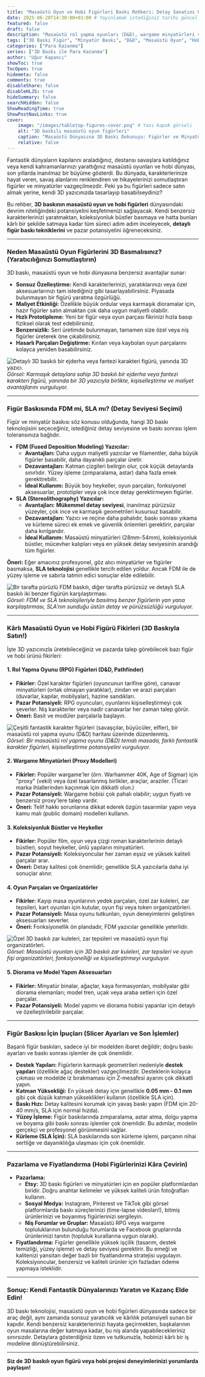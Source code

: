 ```yaml
---
title: "Masaüstü Oyun ve Hobi Figürleri Baskı Rehberi: Detay Sanatını Keşfedin ve Satın"
date: 2025-06-28T14:30:00+03:00 # Yayınlamak istediğiniz tarihi güncelleyebilirsiniz
featured: false
draft: false
description: "Masaüstü rol yapma oyunları (D&D), wargame minyatürleri ve koleksiyonluk figürler için 3D baskının potansiyelini keşfedin. Detaylı figür baskı ipuçları, pazar potansiyeli ve kârlı ürün fikirleri bu rehberde."
tags: ["3D Baskı Figür", "Minyatür Baskı", "D&D", "Masaüstü Oyun", "Hobi Baskı", "SLA Baskı", "Detaylı Baskı", "Niş Pazarlar", "Girişimcilik"]
categories: ["Para Kazanma"]
series: ["3D Baskı ile Para Kazanma"]
author: "Uğur Kapancı"
showToc: true
TocOpen: true
hidemeta: false
comments: true
disableShare: false
disableHLJS: true
hideSummary: false
searchHidden: false
ShowReadingTime: true
ShowPostNavLinks: true
cover:
    image: "/images/tabletop-figures-cover.png" # Yazı kapak görseli
    alt: "3D baskılı masaüstü oyun figürleri"
    caption: "Masaüstü Dünyasına 3D Baskı Dokunuşu: Figürler ve Minyatürler"
    relative: false
---
```


Fantastik dünyaların kapılarını araladığınız, destansı savaşlara katıldığınız veya kendi kahramanlarınızı yarattığınız masaüstü oyunları ve hobi dünyası, son yıllarda inanılmaz bir büyüme gösterdi. Bu dünyada, karakterlerinize hayat veren, savaş alanlarını renklendiren ve hikayelerinizi somutlaştıran figürler ve minyatürler vazgeçilmezdir. Peki ya bu figürleri sadece satın almak yerine, kendi 3D yazıcınızda tasarlayıp basabilseydiniz?

Bu rehber, **3D baskının masaüstü oyun ve hobi figürleri** dünyasındaki devrim niteliğindeki potansiyelini keşfetmenizi sağlayacak. Kendi benzersiz karakterlerinizi yaratmaktan, koleksiyonluk büstler basmaya ve hatta bunları kârlı bir şekilde satmaya kadar tüm süreci adım adım inceleyecek, **detaylı figür baskı tekniklerini** ve pazar potansiyelini öğreneceksiniz.

---

### **Neden Masaüstü Oyun Figürlerini 3D Basmalısınız? (Yaratıcılığınızı Somutlaştırın)**

3D baskı, masaüstü oyun ve hobi dünyasına benzersiz avantajlar sunar:

* **Sonsuz Özelleştirme:** Kendi karakterlerinizi, yaratıklarınızı veya özel aksesuarlarınızı tam istediğiniz gibi tasarlayabilirsiniz. Piyasada bulunmayan bir figürü yaratma özgürlüğü.
* **Maliyet Etkinliği:** Özellikle büyük ordular veya karmaşık dioramalar için, hazır figürler satın almaktan çok daha uygun maliyetli olabilir.
* **Hızlı Prototipleme:** Yeni bir figür veya oyun parçası fikrinizi hızla basıp fiziksel olarak test edebilirsiniz.
* **Benzersizlik:** Seri üretimde bulunmayan, tamamen size özel veya niş figürler üreterek öne çıkabilirsiniz.
* **Hasarlı Parçaları Değiştirme:** Kırılan veya kaybolan oyun parçalarını kolayca yeniden basabilirsiniz.

![Detaylı 3D baskılı bir ejderha veya fantezi karakteri figürü, yanında 3D yazıcı.](/images/tabletop-why.png "3D Baskılı Figürlerin Avantajları")
*Görsel: Karmaşık detaylara sahip 3D baskılı bir ejderha veya fantezi karakteri figürü, yanında bir 3D yazıcıyla birlikte, kişiselleştirme ve maliyet avantajlarını vurguluyor.*

---

### **Figür Baskısında FDM mi, SLA mı? (Detay Seviyesi Seçimi)**

Figür ve minyatür baskısı söz konusu olduğunda, hangi 3D baskı teknolojisini seçeceğiniz, istediğiniz detay seviyesine ve baskı sonrası işlem toleransınıza bağlıdır.

* **FDM (Fused Deposition Modeling) Yazıcılar:**
    * **Avantajları:** Daha uygun maliyetli yazıcılar ve filamentler, daha büyük figürler basabilir, daha dayanıklı parçalar üretir.
    * **Dezavantajları:** Katman çizgileri belirgin olur, çok küçük detaylarda sınırlıdır. Yüzey işleme (zımparalama, astar) daha fazla emek gerektirebilir.
    * **İdeal Kullanım:** Büyük boy heykeller, oyun parçaları, fonksiyonel aksesuarlar, prototipler veya çok ince detay gerektirmeyen figürler.
* **SLA (Stereolithography) Yazıcılar:**
    * **Avantajları:** **Mükemmel detay seviyesi**, inanılmaz pürüzsüz yüzeyler, çok ince ve karmaşık geometrileri kusursuz basabilir.
    * **Dezavantajları:** Yazıcı ve reçine daha pahalıdır, baskı sonrası yıkama ve kürleme süreci ek emek ve güvenlik önlemleri gerektirir, parçalar daha kırılgandır.
    * **İdeal Kullanım:** Masaüstü minyatürleri (28mm-54mm), koleksiyonluk büstler, mücevher kalıpları veya en yüksek detay seviyesinin arandığı tüm figürler.

**Öneri:** Eğer amacınız profesyonel, göz alıcı minyatürler ve figürler basmaksa, **SLA teknolojisi** genellikle tercih edilen yoldur. Ancak FDM ile de yüzey işleme ve sabırla tatmin edici sonuçlar elde edilebilir.

![Bir tarafta pürüzlü FDM baskılı, diğer tarafta pürüzsüz ve detaylı SLA baskılı iki benzer figürün karşılaştırması.](/images/fdm-vs-sla-figures.png "FDM vs SLA: Figür Baskısında Detay Karşılaştırması")
*Görsel: FDM ve SLA teknolojileriyle basılmış benzer figürlerin yan yana karşılaştırması, SLA'nın sunduğu üstün detay ve pürüzsüzlüğü vurguluyor.*

---

### **Kârlı Masaüstü Oyun ve Hobi Figürü Fikirleri (3D Baskıyla Satın!)**

İşte 3D yazıcınızla üretebileceğiniz ve pazarda talep görebilecek bazı figür ve hobi ürünü fikirleri:

#### **1. Rol Yapma Oyunu (RPG) Figürleri (D&D, Pathfinder)**

* **Fikirler:** Özel karakter figürleri (oyuncunun tarifine göre), canavar minyatürleri (ortak olmayan yaratıklar), zindan ve arazi parçaları (duvarlar, kapılar, mobilyalar), hazine sandıkları.
* **Pazar Potansiyeli:** RPG oyuncuları, oyunlarını kişiselleştirmeyi çok severler. Niş karakterler veya nadir canavarlar her zaman talep görür.
* **Öneri:** Basit ve modüler parçalarla başlayın.

![Çeşitli fantastik karakter figürleri (savaşçılar, büyücüler, elfler), bir masaüstü rol yapma oyunu (D&D) haritası üzerinde düzenlenmiş.](/images/rpg-miniatures.png "RPG Figürleri ve Minyatürleri")
*Görsel: Bir masaüstü rol yapma oyunu (D&D) temalı masada, farklı fantastik karakter figürleri, kişiselleştirme potansiyelini vurguluyor.*

#### **2. Wargame Minyatürleri (Proxy Modelleri)**

* **Fikirler:** Popüler wargame'ler (örn. Warhammer 40K, Age of Sigmar) için "proxy" (vekil) veya özel tasarlanmış birlikler, araçlar, araziler. (Ticari marka ihlallerinden kaçınmak için dikkatli olun.)
* **Pazar Potansiyeli:** Wargame hobisi çok pahalı olabilir; uygun fiyatlı ve benzersiz proxy'lere talep vardır.
* **Öneri:** Telif hakkı sorunlarına dikkat ederek özgün tasarımlar yapın veya kamu malı (public domain) modelleri kullanın.

#### **3. Koleksiyonluk Büstler ve Heykeller**

* **Fikirler:** Popüler film, oyun veya çizgi roman karakterlerinin detaylı büstleri, soyut heykeller, ünlü yapıların minyatürleri.
* **Pazar Potansiyeli:** Koleksiyoncular her zaman eşsiz ve yüksek kaliteli parçalar arar.
* **Öneri:** Detay kalitesi çok önemlidir; genellikle SLA yazıcılarla daha iyi sonuçlar alınır.

#### **4. Oyun Parçaları ve Organizatörler**

* **Fikirler:** Kayıp masa oyunlarının yedek parçaları, özel zar kuleleri, zar tepsileri, kart oyunları için kutular, oyun fişi veya token organizatörleri.
* **Pazar Potansiyeli:** Masa oyunu tutkunları, oyun deneyimlerini geliştiren aksesuarları severler.
* **Öneri:** Fonksiyonellik ön plandadır, FDM yazıcılar genellikle yeterlidir.

![Özel 3D baskılı zar kuleleri, zar tepsileri ve masaüstü oyun fişi organizatörleri.](/images/game-accessories.png "Oyun Parçaları ve Organizatörler")
*Görsel: Masaüstü oyunları için 3D baskılı zar kuleleri, zar tepsileri ve oyun fişi organizatörleri, fonksiyonelliği ve kişiselleştirmeyi vurguluyor.*

#### **5. Diorama ve Model Yapım Aksesuarları**

* **Fikirler:** Minyatür binalar, ağaçlar, kaya formasyonları, mobilyalar gibi diorama elemanları; model tren, uçak veya araba setleri için özel parçalar.
* **Pazar Potansiyeli:** Model yapımı ve diorama hobisi yapanlar için detaylı ve özelleştirilebilir parçalar.

---

### **Figür Baskısı İçin İpuçları (Slicer Ayarları ve Son İşlemler)**

Başarılı figür baskıları, sadece iyi bir modelden ibaret değildir; doğru baskı ayarları ve baskı sonrası işlemler de çok önemlidir.

* **Destek Yapıları:** Figürlerin karmaşık geometrileri nedeniyle **destek yapıları** (özellikle ağaç destekler) vazgeçilmezdir. Desteklerin kolayca çıkması ve modelde iz bırakmaması için Z-mesafesi ayarını çok dikkatli yapın.
* **Katman Yüksekliği:** En yüksek detay için genellikle **0.05 mm - 0.1 mm** gibi çok düşük katman yükseklikleri kullanın (özellikle SLA için).
* **Baskı Hızı:** Detay kalitesini korumak için yavaş baskı yapın (FDM için 20-40 mm/s, SLA için normal hızda).
* **Yüzey İşleme:** Figür baskılarında zımparalama, astar atma, dolgu yapma ve boyama gibi baskı sonrası işlemler çok önemlidir. Bu adımlar, modelin gerçekçi ve profesyonel görünmesini sağlar.
* **Kürleme (SLA İçin):** SLA baskılarında son kürleme işlemi, parçanın nihai sertliğe ve dayanıklılığa ulaşması için çok önemlidir.

---

### **Pazarlama ve Fiyatlandırma (Hobi Figürlerinizi Kâra Çevirin)**

* **Pazarlama:**
    * **Etsy:** 3D baskı figürleri ve minyatürleri için en popüler platformlardan biridir. Doğru anahtar kelimeler ve yüksek kaliteli ürün fotoğrafları kullanın.
    * **Sosyal Medya:** Instagram, Pinterest ve TikTok gibi görsel platformlarda baskı süreçlerinizi (time-lapse videoları!), bitmiş ürünlerinizi ve boyanmış figürlerinizi sergileyin.
    * **Niş Forumlar ve Gruplar:** Masaüstü RPG veya wargame topluluklarının bulunduğu forumlarda ve Facebook gruplarında ürünlerinizi tanıtın (topluluk kurallarına uygun olarak).
* **Fiyatlandırma:** Figürler genellikle yüksek işçilik (tasarım, destek temizliği, yüzey işleme) ve detay seviyesi gerektirir. Bu emeği ve kalitenizi yansıtan değer bazlı bir fiyatlandırma stratejisi uygulayın. Koleksiyoncular, benzersiz ve kaliteli ürünler için fazladan ödeme yapmaya isteklidir.

---

### **Sonuç: Kendi Fantastik Dünyalarınızı Yaratın ve Kazanç Elde Edin!**

3D baskı teknolojisi, masaüstü oyun ve hobi figürleri dünyasında sadece bir araç değil, aynı zamanda sonsuz yaratıcılık ve kârlılık potansiyeli sunan bir kapıdır. Kendi benzersiz karakterlerinizi hayata geçirmekten, başkalarının oyun masalarına değer katmaya kadar, bu niş alanda yapabilecekleriniz sınırsızdır. Detaylara gösterdiğiniz özen ve tutkunuzla, hobinizi kârlı bir iş modeline dönüştürebilirsiniz.

---

**Siz de 3D baskılı oyun figürü veya hobi projesi deneyimlerinizi yorumlarda paylaşın!**